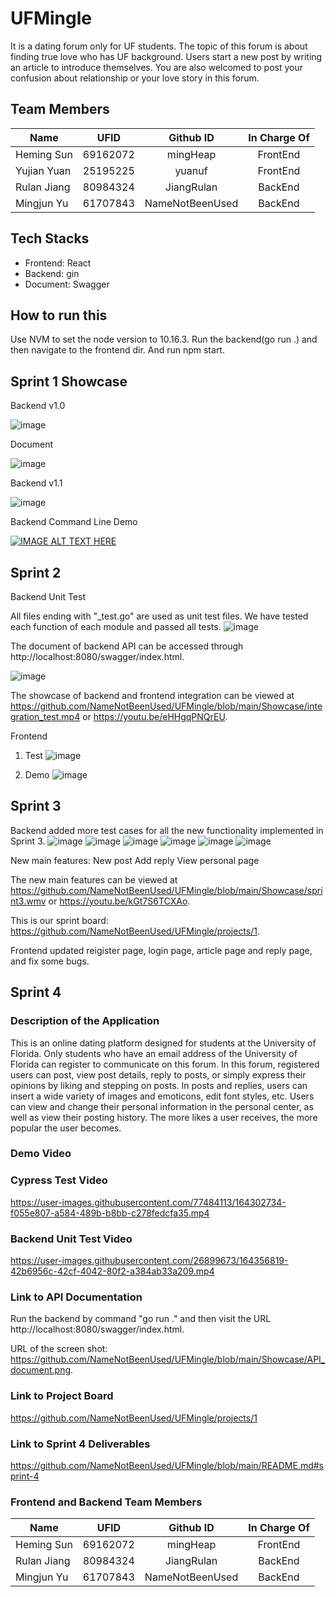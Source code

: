 # UFMingle
It is a dating forum only for UF students. The topic of this forum is about finding true love who has UF background.  Users start a new post by writing an article to introduce themselves. You are also welcomed to post your confusion about relationship or your love story in this forum.

## Team Members
| Name      | UFID     | Github ID     | In Charge Of     |
| ---------- | :-----------:  | :-----------: | :-----------: |
| Heming Sun  | 69162072     | mingHeap     | FrontEnd |
| Yujian Yuan | 25195225  | yuanuf     | FrontEnd |
| Rulan Jiang | 80984324     | JiangRulan     | BackEnd |
| Mingjun Yu  | 61707843    | NameNotBeenUsed| BackEnd |

## Tech Stacks
* Frontend: React
* Backend: gin
* Document: Swagger
## How to run this
Use NVM to set the node version to 10.16.3. Run the backend(go run .) and then navigate to the frontend dir. And run npm start.
## Sprint 1 Showcase
Backend v1.0

![image](https://github.com/NameNotBeenUsed/UFMingle/blob/backend_v1.0/Showcase/backend_v1.gif)

Document

![image](https://github.com/NameNotBeenUsed/UFMingle/blob/sprint1/Showcase/swagger.gif)

Backend v1.1

![image](https://github.com/NameNotBeenUsed/UFMingle/blob/sprint1/Showcase/backEnd_showcase.gif)

Backend Command Line Demo

[![IMAGE ALT TEXT HERE](https://img.youtube.com/vi/y5Tblv36tNo/0.jpg)](https://www.youtube.com/watch?v=y5Tblv36tNo)


## Sprint 2
Backend Unit Test

All files ending with "\_test.go" are used as unit test files. We have tested each function of each module and passed all tests.
![image](https://github.com/NameNotBeenUsed/UFMingle/blob/main/Showcase/backend_test.png)

The document of backend API can be accessed through http://localhost:8080/swagger/index.html.

![image](https://github.com/NameNotBeenUsed/UFMingle/blob/main/Showcase/backend_document.png)

The showcase of backend and frontend integration can be viewed at https://github.com/NameNotBeenUsed/UFMingle/blob/main/Showcase/integration_test.mp4 or https://youtu.be/eHHgqPNQrEU.

Frontend 
  1. Test
![image](https://github.com/NameNotBeenUsed/UFMingle/blob/main/Showcase/frontend_test.jpeg)

  2. Demo
![image](https://github.com/NameNotBeenUsed/UFMingle/blob/main/Showcase/login_article_logout.gif)


## Sprint 3

Backend added more test cases for all the new functionality implemented in Sprint 3.
![image](https://github.com/NameNotBeenUsed/UFMingle/blob/main/Showcase/backend_test1.png)
![image](https://github.com/NameNotBeenUsed/UFMingle/blob/main/Showcase/backend_test2.png)
![image](https://github.com/NameNotBeenUsed/UFMingle/blob/main/Showcase/backend_test3.png)
![image](https://github.com/NameNotBeenUsed/UFMingle/blob/main/Showcase/backend_test4.png)
![image](https://github.com/NameNotBeenUsed/UFMingle/blob/main/Showcase/backend_test5.png)
![image](https://github.com/NameNotBeenUsed/UFMingle/blob/main/Showcase/backend_test6.png)

New main features:
New post
Add reply
View personal page

The new main features can be viewed at https://github.com/NameNotBeenUsed/UFMingle/blob/main/Showcase/sprint3.wmv or https://youtu.be/kGt7S6TCXAo.

This is our sprint board: https://github.com/NameNotBeenUsed/UFMingle/projects/1.



Frontend updated reigister page, login page, article page and reply page, and fix some bugs.


## Sprint 4

### Description of the Application

This is an online dating platform designed for students at the University of Florida. Only students who have an email address of the University of Florida can register to communicate on this forum. In this forum, registered users can post, view post details, reply to posts, or simply express their opinions by liking and stepping on posts. In posts and replies, users can insert a wide variety of images and emoticons, edit font styles, etc. Users can view and change their personal information in the personal center, as well as view their posting history. The more likes a user receives, the more popular the user becomes.

### Demo Video


### Cypress Test Video  
https://user-images.githubusercontent.com/77484113/164302734-f055e807-a584-489b-b8bb-c278fedcfa35.mp4


### Backend Unit Test Video
https://user-images.githubusercontent.com/26899673/164356819-42b6956c-42cf-4042-80f2-a384ab33a209.mp4


### Link to API Documentation
Run the backend by command "go run ." and then visit the URL http://localhost:8080/swagger/index.html.

URL of the screen shot: https://github.com/NameNotBeenUsed/UFMingle/blob/main/Showcase/API_document.png.

### Link to Project Board
https://github.com/NameNotBeenUsed/UFMingle/projects/1

### Link to Sprint 4 Deliverables
https://github.com/NameNotBeenUsed/UFMingle/blob/main/README.md#sprint-4

### Frontend and Backend Team Members
| Name      | UFID     | Github ID     | In Charge Of     |
| ---------- | :-----------:  | :-----------: | :-----------: |
| Heming Sun  | 69162072     | mingHeap     | FrontEnd |
| Rulan Jiang | 80984324     | JiangRulan     | BackEnd |
| Mingjun Yu  | 61707843    | NameNotBeenUsed| BackEnd |
